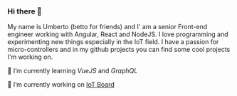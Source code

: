 ### Hi there 👋

My name is Umberto (betto for friends) and I' am a senior Front-end engineer working with Angular, React and NodeJS.
I love programming and experimenting new things especially in the IoT field. I have a passion for micro-controllers and in my github projects you can find some cool projects I'm working on.


🌱 I’m currently learning *VueJS* and *GraphQL*

🔭 I’m currently working on [IoT Board](https://github.com/users/Udeste/projects/5)
<!--
**Udeste/Udeste** is a ✨ _special_ ✨ repository because its `README.md` (this file) appears on your GitHub profile.

Here are some ideas to get you started:

- 🔭 I’m currently working on ...
- 🌱 I’m currently learning ...
- 👯 I’m looking to collaborate on ...
- 🤔 I’m looking for help with ...
- 💬 Ask me about ...
- 📫 How to reach me: ...
- 😄 Pronouns: ...
- ⚡ Fun fact: ...
-->
